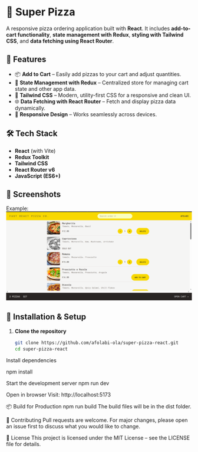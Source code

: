# 🍕 Super Pizza

A responsive pizza ordering application built with **React**. It includes **add-to-cart functionality**, **state management with Redux**, **styling with Tailwind CSS**, and **data fetching using React Router**.

## 🚀 Features

- 📦 **Add to Cart** – Easily add pizzas to your cart and adjust quantities.
- 🔄 **State Management with Redux** – Centralized store for managing cart state and other app data.
- 🎨 **Tailwind CSS** – Modern, utility-first CSS for a responsive and clean UI.
- 🌐 **Data Fetching with React Router** – Fetch and display pizza data dynamically.
- 📱 **Responsive Design** – Works seamlessly across devices.

## 🛠 Tech Stack

- **React** (with Vite)
- **Redux Toolkit**
- **Tailwind CSS**
- **React Router v6**
- **JavaScript (ES6+)**

## 📸 Screenshots

Example:  
![Super Pizza Screenshot](image.png)

## 📂 Installation & Setup

1. **Clone the repository**
   ```bash
   git clone https://github.com/afolabi-ola/super-pizza-react.git
   cd super-pizza-react
Install dependencies

npm install

Start the development server
npm run dev

Open in browser
Visit: http://localhost:5173

📦 Build for Production
npm run build
The build files will be in the dist folder.

🤝 Contributing
Pull requests are welcome. For major changes, please open an issue first to discuss what you would like to change.

📜 License
This project is licensed under the MIT License – see the LICENSE file for details.
   
